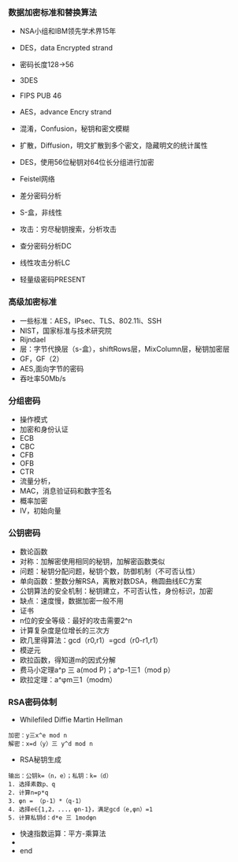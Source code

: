 ### 数据加密标准和替换算法  

- NSA小组和IBM领先学术界15年  
- DES，data Encrypted strand   
- 密码长度128->56 
- 3DES  
- FIPS PUB 46  
- AES，advance Encry strand  
- 混淆，Confusion，秘钥和密文模糊  
- 扩散，Diffusion，明文扩散到多个密文，隐藏明文的统计属性  
- DES，使用56位秘钥对64位长分组进行加密  
- Feistel网络  
- 差分密码分析  
- S-盒，非线性  
- 攻击：穷尽秘钥搜索，分析攻击  
- 查分密码分析DC  
- 线性攻击分析LC  

- 轻量级密码PRESENT  

### 高级加密标准  
- 一些标准：AES，IPsec、TLS、802.11i、SSH  
- NIST，国家标准与技术研究院  
- Rijndael  
- 层：字节代换层（s-盒），shiftRows层，MixColumn层，秘钥加密层  
- GF，GF（2）  
- AES,面向字节的密码  
- 吞吐率50Mb/s  

### 分组密码 

- 操作模式  
- 加密和身份认证  
- ECB  
- CBC  
- CFB  
- OFB  
- CTR  
- 流量分析，  
- MAC，消息验证码和数字签名  
- 概率加密  
- IV，初始向量  

### 公钥密码  

- 数论函数  
- 对称：加解密使用相同的秘钥，加解密函数类似  
- 问题：秘钥分配问题，秘钥个数，防御机制（不可否认性）  
- 单向函数：整数分解RSA，离散对数DSA，椭圆曲线EC方案  
- 公钥算法的安全机制：秘钥建立，不可否认性，身份标识，加密  
- 缺点：速度慢，数据加密一般不用  
- 证书  
- n位的安全等级：最好的攻击需要2^n  
- 计算复杂度是位增长的三次方  
- 欧几里得算法：gcd（r0,r1）=gcd（r0-r1,r1）  
- 模逆元  
- 欧拉函数，得知道m的因式分解  
- 费马小定理a^p 三 a(mod P)；a^p-1三1（mod p）    
- 欧拉定理：a^φm三1（modm）  

### RSA密码体制  

- Whilefiled Diffie Martin Hellman   
~~~
加密：y三x^e mod n  
解密：x=d（y）三 y^d mod n   
~~~
- RSA秘钥生成  
~~~
输出：公钥k=（n，e）；私钥：k=（d）  
1. 选择素数p、q  
2. 计算n=p*q  
3. φn = （p-1）*（q-1）  
4. 选择e∈{1,2，...，φn-1}，满足gcd（e,φn）=1  
5. 计算私钥d：d*e 三 1modφn
~~~  
- 快速指数运算：平方-乘算法  
- 
- end
